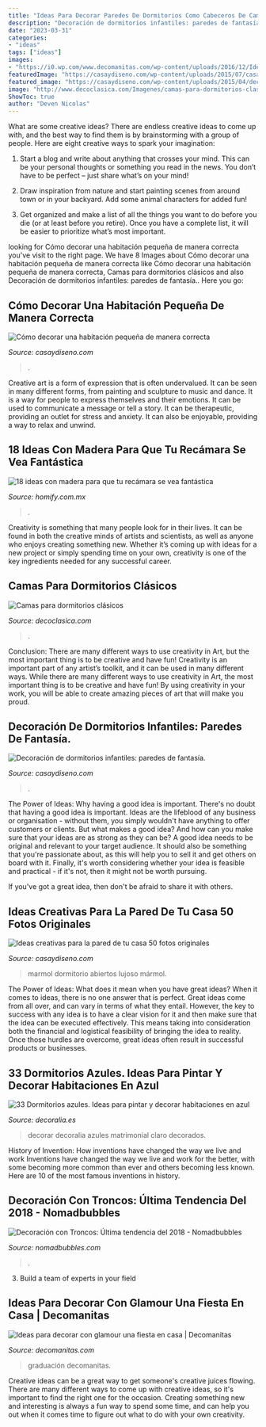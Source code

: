 ```yaml
---
title: "Ideas Para Decorar Paredes De Dormitorios Como Cabeceros De Cama - Decoración Con Troncos: última Tendencia Del 2018"
description: "Decoración de dormitorios infantiles: paredes de fantasía."
date: "2023-03-31"
categories:
- "ideas"
tags: ["ideas"]
images:
- "https://i0.wp.com/www.decomanitas.com/wp-content/uploads/2016/12/Ideas-para-decorar-con-glamour-fiestas-en-casa-17.jpg?fit=525%2C350&amp;ssl=1"
featuredImage: "https://casaydiseno.com/wp-content/uploads/2015/07/casa-moderna-dormitorio-lujoso-pared-marmol.jpg"
featured_image: "https://casaydiseno.com/wp-content/uploads/2015/04/decoracion-de-dormitorios-lineas-pared.jpg"
image: "http://www.decoclasica.com/Imagenes/camas-para-dormitorios-clasicos.jpg"
ShowToc: true
author: "Deven Nicolas"
---
```



What are some creative ideas?
There are endless creative ideas to come up with, and the best way to find them is by brainstorming with a group of people. Here are eight creative ways to spark your imagination: 
1. Start a blog and write about anything that crosses your mind. This can be your personal thoughts or something you read in the news. You don’t have to be perfect – just share what’s on your mind!

2. Draw inspiration from nature and start painting scenes from around town or in your backyard. Add some animal characters for added fun!

3. Get organized and make a list of all the things you want to do before you die (or at least before you retire). Once you have a complete list, it will be easier to prioritize what’s most important.

	

		
looking for Cómo decorar una habitación pequeña de manera correcta you've visit to the right page. We have 8 Images about Cómo decorar una habitación pequeña de manera correcta like Cómo decorar una habitación pequeña de manera correcta, Camas para dormitorios clásicos and also Decoración de dormitorios infantiles: paredes de fantasía.. Here you go:
		
    
## Cómo Decorar Una Habitación Pequeña De Manera Correcta

<img loading=lazy src="https://casaydiseno.com/wp-content/uploads/2018/01/decorar-habitacion.jpg" onerror="this.onerror=null;this.src='https://tse2.mm.bing.net/th?id=OIP.-XYPV3EJ8dKDPDsYKn1GGQHaLH&amp;pid=15.1';" alt="Cómo decorar una habitación pequeña de manera correcta">

_Source: casaydiseno.com_

>. 

	

Creative art is a form of expression that is often undervalued. It can be seen in many different forms, from painting and sculpture to music and dance. It is a way for people to express themselves and their emotions. It can be used to communicate a message or tell a story. It can be therapeutic, providing an outlet for stress and anxiety. It can also be enjoyable, providing a way to relax and unwind.

    
## 18 Ideas Con Madera Para Que Tu Recámara Se Vea Fantástica

<img loading=lazy src="https://images.homify.com/c_fill,f_auto,q_auto,w_740/v1464903207/p/photo/image/1533884/0E0A1679.jpg" onerror="this.onerror=null;this.src='https://tse2.mm.bing.net/th?id=OIP.dlfO6ZnFE6JTScJVwsEPegHaE7&amp;pid=15.1';" alt="18 ideas con madera para que tu recámara se vea fantástica">

_Source: homify.com.mx_

>. 

	

Creativity is something that many people look for in their lives. It can be found in both the creative minds of artists and scientists, as well as anyone who enjoys creating something new. Whether it’s coming up with ideas for a new project or simply spending time on your own, creativity is one of the key ingredients needed for any successful career.

    
## Camas Para Dormitorios Clásicos

<img loading=lazy src="http://www.decoclasica.com/Imagenes/camas-para-dormitorios-clasicos.jpg" onerror="this.onerror=null;this.src='https://tse4.mm.bing.net/th?id=OIP.0HZUq3Y-GRYdkPBsbWRFMQHaFE&amp;pid=15.1';" alt="Camas para dormitorios clásicos">

_Source: decoclasica.com_

>. 

	

Conclusion: There are many different ways to use creativity in Art, but the most important thing is to be creative and have fun!
Creativity is an important part of any artist’s toolkit, and it can be used in many different ways. While there are many different ways to use creativity in Art, the most important thing is to be creative and have fun! By using creativity in your work, you will be able to create amazing pieces of art that will make you proud.

    
## Decoración De Dormitorios Infantiles: Paredes De Fantasía.

<img loading=lazy src="https://casaydiseno.com/wp-content/uploads/2015/04/decoracion-de-dormitorios-lineas-pared.jpg" onerror="this.onerror=null;this.src='https://tse2.mm.bing.net/th?id=OIP.hbMk0V_eJFo2Q4mU91Z11gHaE7&amp;pid=15.1';" alt="Decoración de dormitorios infantiles: paredes de fantasía.">

_Source: casaydiseno.com_

>. 

	

The Power of Ideas: Why having a good idea is important.
There's no doubt that having a good idea is important. Ideas are the lifeblood of any business or organisation - without them, you simply wouldn't have anything to offer customers or clients. But what makes a good idea? And how can you make sure that your ideas are as strong as they can be?
A good idea needs to be original and relevant to your target audience. It should also be something that you're passionate about, as this will help you to sell it and get others on board with it. Finally, it's worth considering whether your idea is feasible and practical - if it's not, then it might not be worth pursuing.

If you've got a great idea, then don't be afraid to share it with others.

    
## Ideas Creativas Para La Pared De Tu Casa 50 Fotos Originales

<img loading=lazy src="https://casaydiseno.com/wp-content/uploads/2015/07/casa-moderna-dormitorio-lujoso-pared-marmol.jpg" onerror="this.onerror=null;this.src='https://tse1.mm.bing.net/th?id=OIP.yEdpSv-0GcV5bMHPiYpkIQHaFi&amp;pid=15.1';" alt="Ideas creativas para la pared de tu casa 50 fotos originales">

_Source: casaydiseno.com_

>marmol dormitorio abiertos lujoso mármol. 

	

The Power of Ideas: What does it mean when you have great ideas?
When it comes to ideas, there is no one answer that is perfect. Great ideas come from all over, and can vary in terms of what they entail. However, the key to success with any idea is to have a clear vision for it and then make sure that the idea can be executed effectively. This means taking into consideration both the financial and logistical feasibility of bringing the idea to reality. Once those hurdles are overcome, great ideas often result in successful products or businesses.

    
## 33 Dormitorios Azules. Ideas Para Pintar Y Decorar Habitaciones En Azul

<img loading=lazy src="https://www.decoralia.es/wp-content/uploads/dormitorio-azul-14.jpg" onerror="this.onerror=null;this.src='https://tse2.mm.bing.net/th?id=OIP.gtRTINWak7GCLXga9CLzJgHaK8&amp;pid=15.1';" alt="33 Dormitorios azules. Ideas para pintar y decorar habitaciones en azul">

_Source: decoralia.es_

>decorar decoralia azules matrimonial claro decorados. 

	

History of Invention: How inventions have changed the way we live and work
Inventions have changed the way we live and work for the better, with some becoming more common than ever and others becoming less known. Here are 10 of the most famous inventions in history.

    
## Decoración Con Troncos: Última Tendencia Del 2018 - Nomadbubbles

<img loading=lazy src="https://www.nomadbubbles.com/wp-content/uploads/ramas-madera-decoracion_1.jpg" onerror="this.onerror=null;this.src='https://tse4.mm.bing.net/th?id=OIP.X8jcdFuWi0bHoaZorpupNgHaLH&amp;pid=15.1';" alt="Decoración con Troncos: Última tendencia del 2018 - Nomadbubbles">

_Source: nomadbubbles.com_

>. 

	

3. Build a team of experts in your field 

    
## Ideas Para Decorar Con Glamour Una Fiesta En Casa | Decomanitas

<img loading=lazy src="https://i0.wp.com/www.decomanitas.com/wp-content/uploads/2016/12/Ideas-para-decorar-con-glamour-fiestas-en-casa-17.jpg?fit=525%2C350&amp;ssl=1" onerror="this.onerror=null;this.src='https://tse2.mm.bing.net/th?id=OIP.T2dAlzi9jEh9lmh-rJYQtwHaE8&amp;pid=15.1';" alt="Ideas para decorar con glamour una fiesta en casa | Decomanitas">

_Source: decomanitas.com_

>graduación decomanitas. 

	

Creative ideas can be a great way to get someone's creative juices flowing. There are many different ways to come up with creative ideas, so it's important to find the right one for the occasion. Creating something new and interesting is always a fun way to spend some time, and can help you out when it comes time to figure out what to do with your own creativity.

